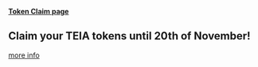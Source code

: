 **[Token Claim page](https://teia.art/claim)**
## Claim your TEIA tokens until 20th of November!
[more info](https://blog.teia.art/blog/announcement-token-drop)
